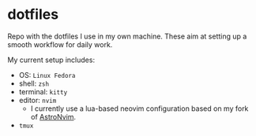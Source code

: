 # dotfiles

Repo with the dotfiles I use in my own machine. These aim at setting up a smooth workflow for daily work.

My current setup includes:

- OS: `Linux Fedora`
- shell: `zsh`
- terminal: `kitty`
- editor: `nvim`
  - I currently use a lua-based neovim configuration based on my fork of [AstroNvim](https://github.com/crisbh/AstroNvim.git). 
- `tmux`


